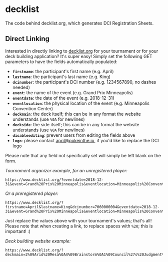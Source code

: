 decklist
========

The code behind decklist.org, which generates DCI Registration Sheets.

## Direct Linking

Interested in directly linking to [decklist.org](https://www.decklist.org) for your tournament or for your deck building application?  It's super easy!  Simply set the following GET parameters to have the fields automatically populated:

- **`firstname`**: the participant's first name (e.g. April)
- **`lastname`**: the participant's last name (e.g. King)
- **`dcinumber`**: the participant's DCI number (e.g. 1234567890, no dashes needed)
- **`event`**: the name of the event (e.g. Grand Prix Minneapolis)
- **`eventdate`**: the date of the event (e.g. 2018-12-31)
- **`eventlocation`**: the physical location of the event (e.g. Minneapolis Convention Center)
- **`deckmain`**: the deck itself; this can be in any format the website understands (use `%0A` for newlines)
- **`deckside`**: the side itself; this can be in any format the website understands (use `%0A` for newlines)
- **`disableediting`**: prevent users from editing the fields above
- **`logo`**: please contact [april@pokeinthe.io](mailto:april@pokeinthe.io), if you'd like to replace the DCI logo

Please note that any field not specifically set will simply be left blank on the form.

_Tournament organizer example, for an unregistered player:_

```
https://www.decklist.org/?eventdate=2018-12-31&event=Grand%20Prix%20Minneapolis&eventlocation=Minneapolis%20Convention%20Center
```

_Or a preregistered player:_

```
https://www.decklist.org/?firstname=April&lastname=King&dcinumber=7060000004&eventdate=2018-12-31&event=Grand%20Prix%20Minneapolis&eventlocation=Minneapolis%20Convention%20Center
```

Just replace the values above with your tournament's values; that's all! Please note that when creating a link, to replace spaces with `%20`; this is important! :)

_Deck building website example:_

```
https://www.decklist.org/?deckmain=2%09Arid%20Mesa%0A4%09Brainstorm%0A1%09Council%27s%20Judgment%0A4%09Counterbalance%0A2%09Counterspell%0A2%09Entreat%20the%20Angels%0A4%09Flooded%20Strand%0A4%09Force%20of%20Will%0A4%09Island%0A3%09Jace%2C%20the%20Mind%20Sculptor%0A2%09Plains%0A2%09Polluted%20Delta%0A4%09Ponder%0A2%09Scalding%20Tarn%0A4%09Sensei%27s%20Divining%20Top%0A3%09Snapcaster%20Mage%0A4%09Swords%20to%20Plowshares%0A4%09Terminus%0A3%09Tundra%0A2%09Volcanic%20Island&deckside=1%09Council%27s%20Judgment%0A1%09Counterspell%0A1%09Disenchant%0A3%09Flusterstorm%0A1%09Keranos%2C%20God%20of%20Storms%0A1%09Path%20to%20Exile%0A1%09Pyroblast%0A2%09Red%20Elemental%20Blast%0A2%09Rest%20in%20Peace%0A1%09Supreme%20Verdict%0A1%09Surgical%20Extraction%0A
```
